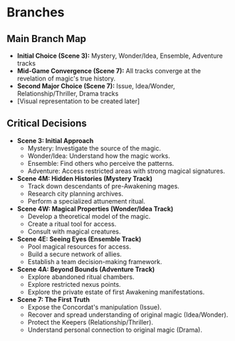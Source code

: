 # Branches

## Main Branch Map
- **Initial Choice (Scene 3):** Mystery, Wonder/Idea, Ensemble, Adventure tracks
- **Mid-Game Convergence (Scene 7):** All tracks converge at the revelation of magic's true history.
- **Second Major Choice (Scene 7):** Issue, Idea/Wonder, Relationship/Thriller, Drama tracks
- [Visual representation to be created later]

## Critical Decisions
- **Scene 3: Initial Approach**
  - Mystery: Investigate the source of the magic.
  - Wonder/Idea: Understand how the magic works.
  - Ensemble: Find others who perceive the patterns.
  - Adventure: Access restricted areas with strong magical signatures.
- **Scene 4M: Hidden Histories (Mystery Track)**
  - Track down descendants of pre-Awakening mages.
  - Research city planning archives.
  - Perform a specialized attunement ritual.
- **Scene 4W: Magical Properties (Wonder/Idea Track)**
  - Develop a theoretical model of the magic.
  - Create a ritual tool for access.
  - Consult with magical creatures.
- **Scene 4E: Seeing Eyes (Ensemble Track)**
  - Pool magical resources for access.
  - Build a secure network of allies.
  - Establish a team decision-making framework.
- **Scene 4A: Beyond Bounds (Adventure Track)**
  - Explore abandoned ritual chambers.
  - Explore restricted nexus points.
  - Explore the private estate of first Awakening manifestations.
- **Scene 7: The First Truth**
  - Expose the Concordat's manipulation (Issue).
  - Recover and spread understanding of original magic (Idea/Wonder).
  - Protect the Keepers (Relationship/Thriller).
  - Understand personal connection to original magic (Drama).
